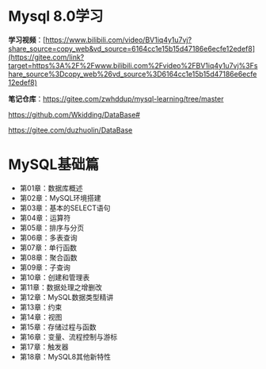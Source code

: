 #  Mysql 8.0学习

**学习视频**：[https://www.bilibili.com/video/BV1iq4y1u7vj?share_source=copy_web&vd_source=6164cc1e15b15d47186e6ecfe12edef8](https://gitee.com/link?target=https%3A%2F%2Fwww.bilibili.com%2Fvideo%2FBV1iq4y1u7vj%3Fshare_source%3Dcopy_web%26vd_source%3D6164cc1e15b15d47186e6ecfe12edef8)

**笔记仓库**：https://gitee.com/zwhddup/mysql-learning/tree/master

https://github.com/Wkidding/DataBase#

https://gitee.com/duzhuolin/DataBase

# MySQL基础篇

+ 第01章：数据库概述
+ 第02章：MySQL环境搭建
+ 第03章：基本的SELECT语句
+ 第04章：运算符
+ 第05章：排序与分页
+ 第06章：多表查询
+ 第07章：单行函数
+ 第08章：聚合函数
+ 第09章：子查询
+ 第10章：创建和管理表
+ 第11章：数据处理之增删改
+ 第12章：MySQL数据类型精讲
+ 第13章：约束
+ 第14章：视图
+ 第15章：存储过程与函数
+ 第16章：变量、流程控制与游标
+ 第17章：触发器
+ 第18章：MySQL8其他新特性